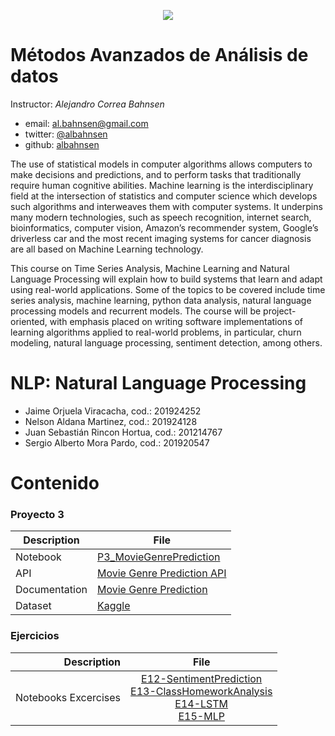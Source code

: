 <center>

![](https://uniandes.edu.co/sites/default/files/logo-uniandes.png)

</center>

# Métodos Avanzados de Análisis de datos

Instructor: *Alejandro Correa Bahnsen*

* email: [al.bahnsen@gmail.com](mailto:al.bahnsen@gmail.com)
* twitter: [@albahnsen](https://twitter.com/albahnsen)
* github: [albahnsen](https://github.com/albahnsen)

The use of statistical models in computer algorithms allows computers to make decisions and predictions, and to perform tasks that traditionally require human cognitive abilities. Machine learning is the interdisciplinary field at the intersection of statistics and computer science which develops such algorithms and interweaves them with computer systems. It underpins many modern technologies, such as speech recognition, internet search, bioinformatics, computer vision, Amazon’s recommender system, Google’s driverless car and the most recent imaging systems for cancer diagnosis are all based on Machine Learning technology.

This course on Time Series Analysis, Machine Learning and Natural Language Processing will explain how to build systems that learn and adapt using real-world applications. Some of the topics to be covered include time series analysis, machine learning, python data analysis, natural language processing models and recurrent models. The course will be project-oriented, with emphasis placed on writing software implementations of learning algorithms applied to real-world problems, in particular, churn modeling, natural language processing, sentiment detection, among others.

 # NLP: Natural Language Processing

* Jaime Orjuela Viracacha, cod.: 201924252
* Nelson Aldana Martinez, cod.: 201924128
* Juan Sebastián Rincon Hortua, cod.: 201214767
* Sergio Alberto Mora Pardo, cod.: 201920547

# Contenido
### Proyecto 3

|Description|File|
|----|--------|
|Notebook|[P3_MovieGenrePrediction](https://github.com/sergiomora03/NLP-Natural-Language-Processing/blob/master/Project/Notebook/P3_MovieGenrePrediction_final.ipynb)|
|API|[Movie Genre Prediction API](https://github.com/sergiomora03/NLP-Natural-Language-Processing/tree/master/Project/API)|
|Documentation|[Movie Genre Prediction](https://github.com/sergiomora03/NLP-Natural-Language-Processing/blob/master/Project/Documentation/Proyecto%203.pdf)|
|Dataset|[Kaggle](https://www.kaggle.com/c/miia4201-202019-p3-moviegenreclassification/data)|

### Ejercicios

|Description  | File|
|-----------: |:------------:|
|    Notebooks Excercises | [E12-SentimentPrediction](https://nbviewer.jupyter.org/github/sergiomora03/NLP-Natural-Language-Processing/blob/master/Excercises/E12-SentimentPrediction.ipynb)<br> [E13-ClassHomeworkAnalysis](https://nbviewer.jupyter.org/github/sergiomora03/NLP-Natural-Language-Processing/blob/master/Excercises/E13-ClassHomeworksAnalysis.ipynb) <br> [E14-LSTM](https://github.com/sergiomora03/NLP-Natural-Language-Processing/blob/master/Excercises/E14_LSTM.ipynb) <br> [E15-MLP](https://nbviewer.jupyter.org/github/sergiomora03/NLP-Natural-Language-Processing/blob/master/Excercises/E15-MLP-G8.ipynb) |
